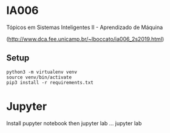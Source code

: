 # IA006
Tópicos em Sistemas Inteligentes II - Aprendizado de Máquina

(http://www.dca.fee.unicamp.br/~lboccato/ia006_2s2019.html)

## Setup 
```
python3 -m virtualenv venv
source venv/bin/activate
pip3 install -r requirements.txt
```

# Jupyter
Install pupyter notebook then jupyter lab ...
jupyter lab